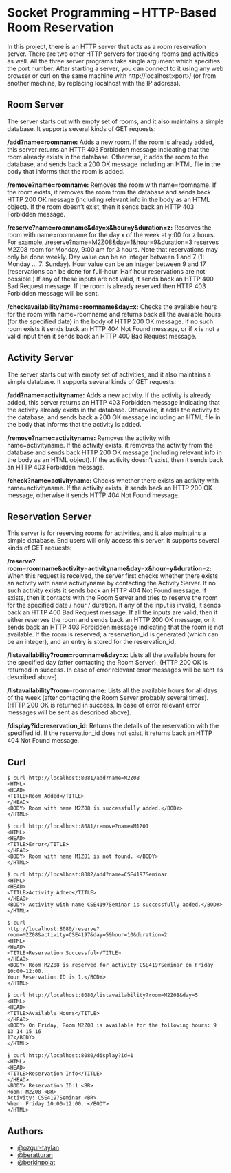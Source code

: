 
# Socket Programming – HTTP-Based Room Reservation

In this project, there is an HTTP server that acts as a room reservation server. There are two other HTTP servers for tracking rooms and activities as well. All the three server programs take single argument which specifies the port number. After starting a server, you can connect to it using any web browser or curl on the same machine with http://localhost:‹port›/ (or from another machine, by replacing localhost with the IP address).
## Room Server
The server starts out with empty set of rooms, and it also maintains a simple database. It supports several kinds of GET requests:

**/add?name=roomname:** Adds a new room. If the room is already added, this server returns an HTTP 403 Forbidden message indicating that the room already exists in the database. Otherwise, it adds the room to the database, and sends back a 200 OK message including an HTML file in the body that informs that the room is added.

**/remove?name=roomname:** Removes the room with name=roomname. If the room exists, it removes the room from the database and sends back HTTP 200 OK message (including relevant info in the body as an HTML object). If the room doesn’t exist, then it sends back an HTTP 403 Forbidden message.

**/reserve?name=roomname&day=x&hour=y&duration=z:** Reserves the room with name=roomname for the day x of the week at y:00 for z hours. For example, /reserve?name=M2Z08&day=1&hour=9&duration=3 reserves M2Z08 room for Monday, 9:00 am for 3 hours. Note that reservations may only be done weekly. Day value can be an integer between 1 and 7 (1: Monday … 7: Sunday). Hour value can be an integer between 9 and 17 (reservations can be done for full-hour. Half hour reservations are not possible.) If any of these inputs are not valid, it sends back an HTTP 400 Bad Request message. If the room is already reserved then HTTP 403 Forbidden message will be sent.

**/checkavailability?name=roomname&day=x:** Checks the available hours for the room with
name=roomname and returns back all the available hours (for the specified date) in the body of
HTTP 200 OK message. If no such room exists it sends back an HTTP 404 Not Found message,
or if x is not a valid input then it sends back an HTTP 400 Bad Request message.

## Activity Server

The server starts out with empty set of activities, and it also maintains a simple database. It supports several kinds of GET requests:

**/add?name=activityname:** Adds a new activity. If the activity is already added, this server returns an HTTP 403 Forbidden message indicating that the activity already exists in the database. Otherwise, it adds the activity to the database, and sends back a 200 OK message including an HTML file in the body that informs that the activity is added.

**/remove?name=activityname:** Removes the activity with name=activityname. If the activity exists, it removes the activity from the database and sends back HTTP 200 OK message (including relevant info in the body as an HTML object). If the activity doesn’t exist, then it sends back an HTTP 403 Forbidden message.

**/check?name=activityname:** Checks whether there exists an activity with name=activityname. If the activity exists, it sends back an HTTP 200 OK message, otherwise it sends HTTP 404 Not Found message.
## Reservation Server

This server is for reserving rooms for activities, and it also maintains a simple database. End users will only access this server. It supports several kinds of GET requests:

**/reserve?room=roomname&activity=activityname&day=x&hour=y&duration=z:** When this request is received, the server first checks whether there exists an activity with name activityname by contacting the Activity Server. If no such activity exists it sends back an HTTP 404 Not Found message. If exists, then it contacts with the Room Server and tries to reserve the room for the specified date / hour / duration. If any of the input is invalid, it sends back an HTTP 400 Bad Request message. If all the inputs are valid, then it either reserves the room and sends back an HTTP 200 OK message, or it sends back an HTTP 403 Forbidden message indicating that the room is not available. If the room is reserved, a reservation_id is generated (which can be an integer), and an entry is stored for the reservation_id.

**/listavailability?room=roomname&day=x:** Lists all the available hours for the specified day (after contacting the Room Server). (HTTP 200 OK is returned in success. In case of error relevant error messages will be sent as described above).

**/listavailability?room=roomname:** Lists all the available hours for all days of the week (after contacting the Room Server probably several times). (HTTP 200 OK is returned in success. In case of error relevant error messages will be sent as described above).

**/display?id=reservation_id:** Returns the details of the reservation with the specified id. If the reservation_id does not exist, it returns back an HTTP 404 Not Found message.

## Curl

```
$ curl http://localhost:8081/add?name=M2Z08
<HTML>
<HEAD>
<TITLE>Room Added</TITLE>
</HEAD>
<BODY> Room with name M2Z08 is successfully added.</BODY>
</HTML>

$ curl http://localhost:8081/remove?name=M1Z01
<HTML>
<HEAD>
<TITLE>Error</TITLE>
</HEAD>
<BODY> Room with name M1Z01 is not found. </BODY>
</HTML>

$ curl http://localhost:8082/add?name=CSE4197Seminar
<HTML>
<HEAD>
<TITLE>Activity Added</TITLE>
</HEAD>
<BODY> Activity with name CSE4197Seminar is successfully added.</BODY>
</HTML>

$ curl
http://localhost:8080/reserve?room=M2Z08&activity=CSE4197&day=5&hour=10&duration=2
<HTML>
<HEAD>
<TITLE>Reservation Successful</TITLE>
</HEAD>
<BODY> Room M2Z08 is reserved for activity CSE4197Seminar on Friday 10:00-12:00.
Your Reservation ID is 1.</BODY>
</HTML>

$ curl http://localhost:8080/listavailability?room=M2Z08&day=5
<HTML>
<HEAD>
<TITLE>Available Hours</TITLE>
</HEAD>
<BODY> On Friday, Room M2Z08 is available for the following hours: 9 13 14 15 16
17</BODY>
</HTML>

$ curl http://localhost:8080/display?id=1
<HTML>
<HEAD>
<TITLE>Reservation Info</TITLE>
</HEAD>
<BODY> Reservation ID:1 <BR>
Room: M2Z08 <BR>
Activity: CSE4197Seminar <BR>
When: Friday 10:00-12:00. </BODY>
</HTML>
```

  
## Authors

- [@ozgur-taylan](https://github.com/ozgur-taylan)
- [@beratturan](https://github.com/beratturan)
- [@berkinpolat](https://github.com/berkinpolat)

  

